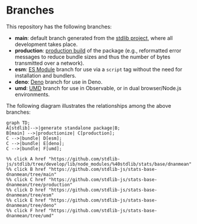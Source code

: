 <!--

@license Apache-2.0

Copyright (c) 2022 The Stdlib Authors.

Licensed under the Apache License, Version 2.0 (the "License");
you may not use this file except in compliance with the License.
You may obtain a copy of the License at

    http://www.apache.org/licenses/LICENSE-2.0

Unless required by applicable law or agreed to in writing, software
distributed under the License is distributed on an "AS IS" BASIS,
WITHOUT WARRANTIES OR CONDITIONS OF ANY KIND, either express or implied.
See the License for the specific language governing permissions and
limitations under the License.

-->

# Branches

This repository has the following branches:

-   **main**: default branch generated from the [stdlib project][stdlib-url], where all development takes place.
-   **production**: [production build][production-url] of the package (e.g., reformatted error messages to reduce bundle sizes and thus the number of bytes transmitted over a network).
-   **esm**: [ES Module][esm-url] branch for use via a `script` tag without the need for installation and bundlers.
-   **deno**: [Deno][deno-url] branch for use in Deno.
-   **umd**: [UMD][umd-url] branch for use in Observable, or in dual browser/Node.js environments.

The following diagram illustrates the relationships among the above branches:

```mermaid
graph TD;
A[stdlib]-->|generate standalone package|B;
B[main] -->|productionize| C[production];
C -->|bundle| D[esm];
C -->|bundle| E[deno];
C -->|bundle| F[umd];

%% click A href "https://github.com/stdlib-js/stdlib/tree/develop/lib/node_modules/%40stdlib/stats/base/dnanmean"
%% click B href "https://github.com/stdlib-js/stats-base-dnanmean/tree/main"
%% click C href "https://github.com/stdlib-js/stats-base-dnanmean/tree/production"
%% click D href "https://github.com/stdlib-js/stats-base-dnanmean/tree/esm"
%% click E href "https://github.com/stdlib-js/stats-base-dnanmean/tree/deno"
%% click F href "https://github.com/stdlib-js/stats-base-dnanmean/tree/umd"
```

[stdlib-url]: https://github.com/stdlib-js/stdlib/tree/develop/lib/node_modules/%40stdlib/stats/base/dnanmean
[production-url]: https://github.com/stdlib-js/stats-base-dnanmean/tree/production
[deno-url]: https://github.com/stdlib-js/stats-base-dnanmean/tree/deno
[umd-url]: https://github.com/stdlib-js/stats-base-dnanmean/tree/umd
[esm-url]: https://github.com/stdlib-js/stats-base-dnanmean/tree/esm